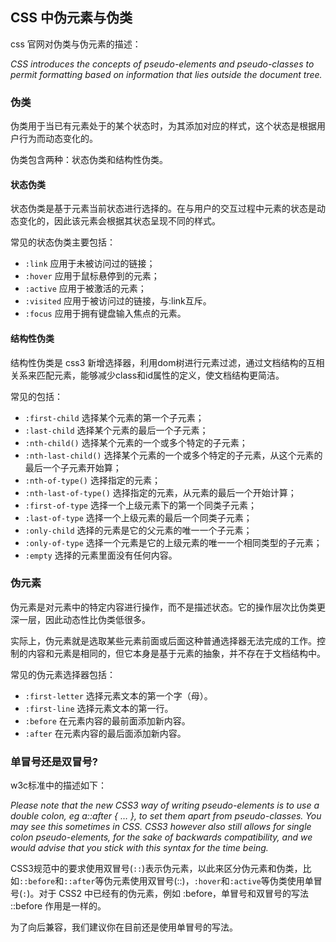 
## CSS 中伪元素与伪类

css 官网对伪类与伪元素的描述：

*CSS introduces the concepts of pseudo-elements and pseudo-classes to permit formatting based on information that lies outside the document tree.*

### 伪类

伪类用于当已有元素处于的某个状态时，为其添加对应的样式，这个状态是根据用户行为而动态变化的。

伪类包含两种：状态伪类和结构性伪类。

#### 状态伪类
状态伪类是基于元素当前状态进行选择的。在与用户的交互过程中元素的状态是动态变化的，因此该元素会根据其状态呈现不同的样式。

常见的状态伪类主要包括：

* `:link` 应用于未被访问过的链接；
* `:hover` 应用于鼠标悬停到的元素；
* `:active` 应用于被激活的元素；
* `:visited` 应用于被访问过的链接，与:link互斥。
* `:focus` 应用于拥有键盘输入焦点的元素。

#### 结构性伪类
结构性伪类是 css3 新增选择器，利用dom树进行元素过滤，通过文档结构的互相关系来匹配元素，能够减少class和id属性的定义，使文档结构更简洁。

常见的包括：

* `:first-child` 选择某个元素的第一个子元素；
* `:last-child` 选择某个元素的最后一个子元素；
* `:nth-child()` 选择某个元素的一个或多个特定的子元素；
* `:nth-last-child()` 选择某个元素的一个或多个特定的子元素，从这个元素的最后一个子元素开始算；
* `:nth-of-type()` 选择指定的元素；
* `:nth-last-of-type()` 选择指定的元素，从元素的最后一个开始计算；
* `:first-of-type` 选择一个上级元素下的第一个同类子元素；
* `:last-of-type` 选择一个上级元素的最后一个同类子元素；
* `:only-child` 选择的元素是它的父元素的唯一一个子元素；
* `:only-of-type` 选择一个元素是它的上级元素的唯一一个相同类型的子元素；
* `:empty` 选择的元素里面没有任何内容。

### 伪元素
伪元素是对元素中的特定内容进行操作，而不是描述状态。它的操作层次比伪类更深一层，因此动态性比伪类低很多。

实际上，伪元素就是选取某些元素前面或后面这种普通选择器无法完成的工作。控制的内容和元素是相同的，但它本身是基于元素的抽象，并不存在于文档结构中。

常见的伪元素选择器包括：

* `:first-letter` 选择元素文本的第一个字（母）。
* `:first-line` 选择元素文本的第一行。
* `:before` 在元素内容的最前面添加新内容。
* `:after` 在元素内容的最后面添加新内容。

### 单冒号还是双冒号?
w3c标准中的描述如下：

*Please note that the new CSS3 way of writing pseudo-elements is to use a double colon, eg a::after { … }, to set them apart from pseudo-classes. You may see this sometimes in CSS. CSS3 however also still allows for single colon pseudo-elements, for the sake of backwards compatibility, and we would advise that you stick with this syntax for the time being.*

CSS3规范中的要求使用双冒号(`::`)表示伪元素，以此来区分伪元素和伪类，比如`::before`和`::after`等伪元素使用双冒号(::)，`:hover`和`:active`等伪类使用单冒号(`:`)。对于 CSS2 中已经有的伪元素，例如 :before，单冒号和双冒号的写法 ::before 作用是一样的。

为了向后兼容，我们建议你在目前还是使用单冒号的写法。


